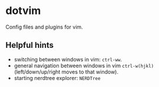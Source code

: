 # dotvim
Config files and plugins for vim.

## Helpful hints
- switching between windows in vim: `ctrl-ww`.
- general navigation between windows in vim `ctrl-w(hjkl)` (left/down/up/right moves to that window).
- starting nerdtree explorer: `NERDTree`
